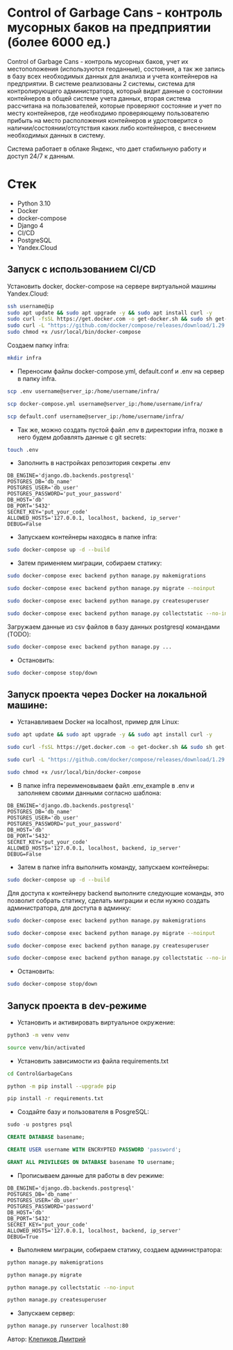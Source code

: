 # Control of Garbage Cans - контроль мусорных баков на предприятии (более 6000 ед.)

Control of Garbage Cans - контроль мусорных баков, учет их местоположения (используются геоданные), состояния, а так же запись в базу всех необходимых данных
для анализа и учета контейнеров на предприятии. В системе реализованы 2 системы, система для контролирующего администратора, который видит данные о состоянии контейнеров в общей системе учета
данных, вторая система рассчитана на пользователей, которые проверяют состояние и учет по месту контейнеров, где необходимо проверяющему пользователю прибыть на место расположения контейнеров
и удостоверится о наличии/состоянии/отсутствия каких либо контейнеров, с внесением необходимых данных в систему.

Система работает в облаке Яндекс, что дает стабильную работу и доступ 24/7 к данным.

# Стек
- Python 3.10
- Docker
- docker-compose
- Django 4
- CI/CD
- PostgreSQL
- Yandex.Cloud

## Запуск с использованием CI/CD

Установить docker, docker-compose на сервере виртуальной машины Yandex.Cloud:

```bash
ssh username@ip
sudo apt update && sudo apt upgrade -y && sudo apt install curl -y
sudo curl -fsSL https://get.docker.com -o get-docker.sh && sudo sh get-docker.sh && sudo rm get-docker.sh
sudo curl -L "https://github.com/docker/compose/releases/download/1.29.2/docker-compose-$(uname -s)-$(uname -m)" -o /usr/local/bin/docker-compose
sudo chmod +x /usr/local/bin/docker-compose
```

Создаем папку infra:
```bash
mkdir infra
```

- Переносим файлы docker-compose.yml, default.conf и .env на сервер в папку infra.

```bash
scp .env username@server_ip:/home/username/infra/
```
```bash
scp docker-compose.yml username@server_ip:/home/username/infra/
```
```bash
scp default.conf username@server_ip:/home/username/infra/
```

- Так же, можно создать пустой файл .env в директории infra, позже в него будем добавлять данные с git secrets:

```bash
touch .env
```

- Заполнить в настройках репозитория секреты .env

```
DB_ENGINE='django.db.backends.postgresql'
POSTGRES_DB='db_name'
POSTGRES_USER='db_user'
POSTGRES_PASSWORD='put_your_password'
DB_HOST='db'
DB_PORT='5432'
SECRET_KEY='put_your_code'
ALLOWED_HOSTS='127.0.0.1, localhost, backend, ip_server'
DEBUG=False
```

- Запускаем контейнеры находясь в папке infra:

```bash
sudo docker-compose up -d --build
```

- Затем применяем миграции, собираем статику:

```bash
sudo docker-compose exec backend python manage.py makemigrations
```
```bash
sudo docker-compose exec backend python manage.py migrate --noinput
```
```bash
sudo docker-compose exec backend python manage.py createsuperuser
```
```bash
sudo docker-compose exec backend python manage.py collectstatic --no-input
```

Загружаем данные из csv файлов в базу данных postgresql командами (TODO):

```bash
sudo docker-compose exec backend python manage.py ...
```

- Остановить:
```bash
sudo docker-compose stop/down
```

## Запуск проекта через Docker на локальной машине:

- Устанавливаем Docker на localhost, пример для Linux:

```bash
sudo apt update && sudo apt upgrade -y && sudo apt install curl -y
```
```bash
sudo curl -fsSL https://get.docker.com -o get-docker.sh && sudo sh get-docker.sh && sudo rm get-docker.sh
```
```bash
sudo curl -L "https://github.com/docker/compose/releases/download/1.29.2/docker-compose-$(uname -s)-$(uname -m)" -o /usr/local/bin/docker-compose
```
```bash
sudo chmod +x /usr/local/bin/docker-compose
```

- В папке infra переименовываем файл .env_example в .env и заполняем своими данными согласно шаблона:

```
DB_ENGINE='django.db.backends.postgresql'
POSTGRES_DB='db_name'
POSTGRES_USER='db_user'
POSTGRES_PASSWORD='put_your_password'
DB_HOST='db'
DB_PORT='5432'
SECRET_KEY='put_your_code'
ALLOWED_HOSTS='127.0.0.1, localhost, backend, ip_server'
DEBUG=False
```

- Затем в папке infra выполнить команду, запускаем контейнеры:

```bash
sudo docker-compose up -d --build
```

Для доступа к контейнеру backend выполните следующие команды, это позволит собрать статику, сделать миграции и если нужно создать администратора, для доступа в админку:

```bash
sudo docker-compose exec backend python manage.py makemigrations
```
```bash
sudo docker-compose exec backend python manage.py migrate --noinput 
```
```bash
sudo docker-compose exec backend python manage.py createsuperuser
```
```bash
sudo docker-compose exec backend python manage.py collectstatic --no-input
```

- Остановить:
```bash
sudo docker-compose stop/down
```


## Запуск проекта в dev-режиме

- Установить и активировать виртуальное окружение:

```bash
python3 -m venv venv
```
```bash
source venv/bin/activated
```

- Установить зависимости из файла requirements.txt

```bash
cd ControlGarbageCans
```
```bash
python -m pip install --upgrade pip
```
```bash
pip install -r requirements.txt
```

- Создайте базу и пользователя в PosgreSQL:

```sql
sudo -u postgres psql
```
```sql
CREATE DATABASE basename;
```
```sql
CREATE USER username WITH ENCRYPTED PASSWORD 'password';
```
```sql
GRANT ALL PRIVILEGES ON DATABASE basename TO username;
```

- Прописываем данные для работы в dev режиме:

```
DB_ENGINE='django.db.backends.postgresql'
POSTGRES_DB='db_name'
POSTGRES_USER='db_user'
POSTGRES_PASSWORD='password'
DB_HOST='db'
DB_PORT='5432'
SECRET_KEY='put_your_code'
ALLOWED_HOSTS='127.0.0.1, localhost, backend, ip_server'
DEBUG=True
```

- Выполняем миграции, собираем статику, создаем администратора:

```bash
python manage.py makemigrations
```
```bash
python manage.py migrate
```
```bash
python manage.py collectstatic --no-input
```
```bash
python manage.py createsuperuser
```

- Запускаем сервер:
```bash
python manage.py runserver localhost:80
```

Автор: [Клепиков Дмитрий](https://github.com/themasterid)
